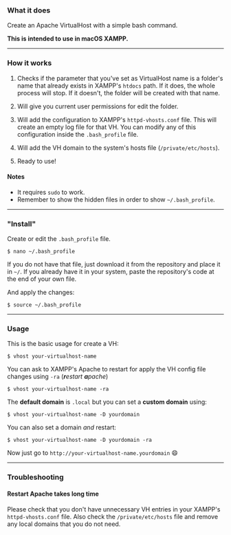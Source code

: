 ### What it does

Create an Apache VirtualHost with a simple bash command.

**This is intended to use in macOS XAMPP.**
___

### How it works

1. Checks if the parameter that you've set as VirtualHost name is a folder's name that already exists in XAMPP's `htdocs` path. If it does, the whole process will stop. If it doesn't, the folder will be created with that name.

2. Will give you current user permissions for edit the folder.

3. Will add the configuration to XAMPP's `httpd-vhosts.conf` file. This will create an empty log file for that VH. You can modify any of this configuration inside the `.bash_profile` file.

4.  Will add the VH domain to the system's hosts file (`/private/etc/hosts`).

5. Ready to use!

#### Notes

- It requires `sudo` to work.
- Remember to show the hidden files in order to show `~/.bash_profile`.

___

### "Install"

Create or edit the `.bash_profile` file.

```
$ nano ~/.bash_profile
```

If you do not have that file, just download it from the repository and place it in `~/`. If you already have it in your system, paste the repository's code at the end of your own file.

And apply the changes:

```
$ source ~/.bash_profile
```

___

### Usage

This is the basic usage for create a VH:

```
$ vhost your-virtualhost-name
```

You can ask to XAMPP's Apache to restart for apply the VH config file changes using `-ra` (_**r**estart **a**pache_)

```
$ vhost your-virtualhost-name -ra
```

The **default domain** is `.local` but you can set a **custom domain** using:

```
$ vhost your-virtualhost-name -D yourdomain
```

You can also set a domain _and_ restart:

```
$ vhost your-virtualhost-name -D yourdomain -ra
```

Now just go to `http://your-virtualhost-name.yourdomain` :smile:

___

### Troubleshooting

#### Restart Apache takes long time

Please check that you don't have unnecessary VH entries in your XAMPP's `httpd-vhosts.conf` file. Also check the `/private/etc/hosts` file and remove any local domains that you do not need.
